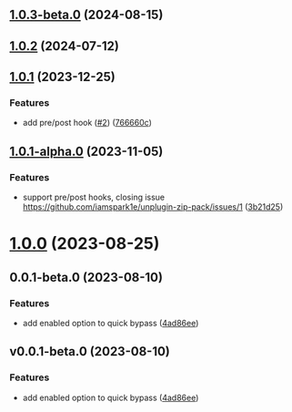 ## [1.0.3-beta.0](https://github.com/iamspark1e/unplugin-zip-pack/compare/v1.0.2...v1.0.3-beta.0) (2024-08-15)



## [1.0.2](https://github.com/iamspark1e/unplugin-zip-pack/compare/v1.0.1...v1.0.2) (2024-07-12)



## [1.0.1](https://github.com/iamspark1e/unplugin-zip-pack/compare/v1.0.0...v1.0.1) (2023-12-25)


### Features

* add pre/post hook ([#2](https://github.com/iamspark1e/unplugin-zip-pack/issues/2)) ([766660c](https://github.com/iamspark1e/unplugin-zip-pack/commit/766660c43b001e3b90ecf6f2ec1bd7edfe65903e))



## [1.0.1-alpha.0](https://github.com/iamspark1e/unplugin-zip-pack/compare/v1.0.0...v1.0.1-alpha.0) (2023-11-05)


### Features

* support pre/post hooks, closing issue https://github.com/iamspark1e/unplugin-zip-pack/issues/1 ([3b21d25](https://github.com/iamspark1e/unplugin-zip-pack/commit/3b21d251c0c52213ed057205d060e5fd588e0481))



# [1.0.0](https://github.com/iamspark1e/unplugin-zip-pack/compare/v0.0.1-beta.0...v1.0.0) (2023-08-25)



## 0.0.1-beta.0 (2023-08-10)


### Features

* add enabled option to quick bypass ([4ad86ee](https://github.com/iamspark1e/unplugin-zip-pack/commit/4ad86ee7b180f7f931d311143a953b9e9c45fd9b))



## v0.0.1-beta.0 (2023-08-10)


### Features

* add enabled option to quick bypass ([4ad86ee](https://github.com/iamspark1e/unplugin-zip-pack/commit/4ad86ee7b180f7f931d311143a953b9e9c45fd9b))



